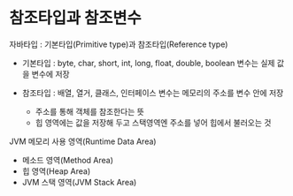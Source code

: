 # 참조타입과 참조변수

자바타입 : 기본타입(Primitive type)과 참조타입(Reference type)

- 기본타입 : byte, char, short, int, long, float, double, boolean 변수는 실제 값을 변수에 저장

- 참조타입 : 배열, 열거, 클래스, 인터페이스 변수는 메모리의 주소를 변수 안에 저장

  - 주소를 통해 객체를 참조한다는 뜻
  - 힙 영역에는 값을 저장해 두고 스택영역엔 주소를 넣어 힙에서 불러오는 것
  
  

JVM 메모리 사용 영역(Runtime Data Area)

- 메소드 영역(Method Area)
- 힙 영역(Heap Area)
- JVM 스택 영역(JVM Stack Area)   



  

